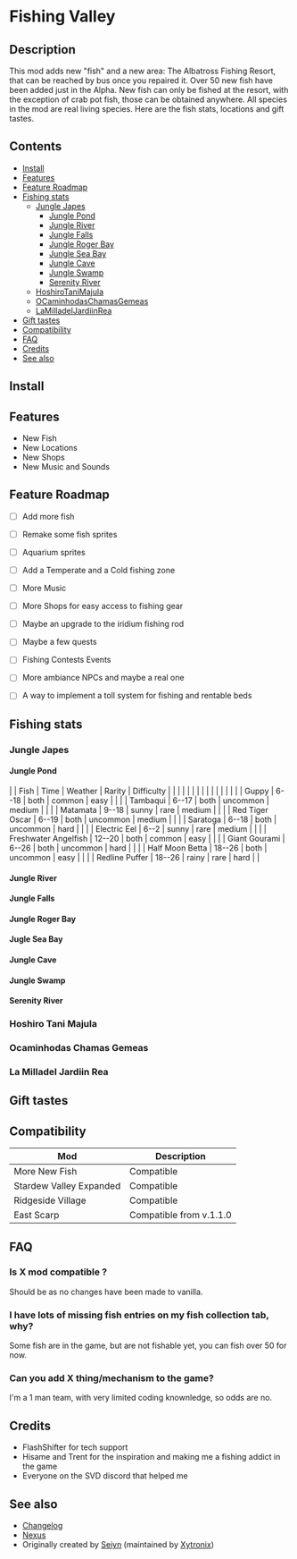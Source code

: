 # Fishing Valley

## Description

This mod adds new "fish" and a new area: The Albatross Fishing Resort, that can be reached by bus once you repaired it. Over 50 new fish have been added just in the Alpha. New fish can only be fished at the resort, with the exception of crab pot fish, those can be obtained anywhere. All species in the mod are real living species. Here are the fish stats, locations and gift tastes.

## Contents

* [Install](#install)
* [Features](#features)
* [Feature Roadmap](#feature-roadmap)
* [Fishing stats](#fishing-stats)
  * [Jungle Japes](#jungle-japes)
    * [Jungle Pond](#jungle-pond)
    * [Jungle River](#jungle-river)
    * [Jungle Falls](#jungle-falls)
    * [Jungle Roger Bay](#jungle-roger-bay)
    * [Jungle Sea Bay](#jungle-sea-bay)
    * [Jungle Cave](#jungle-cave)
    * [Jungle Swamp](#jungle-swamp)
    * [Serenity River](#serenity-river)
  * [HoshiroTaniMajula](#hoshiro-tani-majula)
  * [OCaminhodasChamasGemeas](#ocaminhodas-chamas-gemeas)
  * [LaMilladelJardiinRea](#la-milladel-jardiin-rea)
* [Gift tastes](#gift-tastes)
* [Compatibility](#compatibility)
* [FAQ](#faq)
* [Credits](#credits)
* [See also](#see-also)

## Install

## Features

* New Fish
* New Locations
* New Shops
* New Music and Sounds

## Feature Roadmap

* [ ] Add more fish
* [ ] Remake some fish sprites
* [ ] Aquarium sprites

* [ ] Add a Temperate and a Cold fishing zone
* [ ] More Music
* [ ] More Shops for easy access to fishing gear
* [ ] Maybe an upgrade to the iridium fishing rod
* [ ] Maybe a few quests
* [ ] Fishing Contests Events
* [ ] More ambiance NPCs and maybe a real one
* [ ] A way to implement a toll system for fishing and rentable beds

## Fishing stats

### Jungle Japes

#### Jungle Pond

| | Fish                 | Time | Weather | Rarity | Difficulty | |
| |  |                                                            |
| |                      |  |  |  |  |                            |
| | Guppy                | 6--18 | both | common | easy |         |
| | Tambaqui             | 6--17 | both | uncommon | medium |     |
| | Matamata             | 9--18 | sunny | rare | medium |        |
| | Red Tiger Oscar      | 6--19 | both | uncommon | medium |     |
| | Saratoga             | 6--18 | both | uncommon | hard |       |
| | Electric Eel         | 6--2 | sunny | rare | medium |         |
| | Freshwater Angelfish | 12--20 | both | common | easy |        |
| | Giant Gourami        | 6--26 | both | uncommon | hard |       |
| | Half Moon Betta      | 18--26 | both | uncommon | easy |      |
| | Redline Puffer       | 18--26 | rainy | rare | hard |         |

#### Jungle River

#### Jungle Falls

#### Jungle Roger Bay

#### Jugle Sea Bay

#### Jungle Cave

#### Jungle Swamp

#### Serenity River

### Hoshiro Tani Majula

### Ocaminhodas Chamas Gemeas

### La Milladel Jardiin Rea

## Gift tastes

## Compatibility

| Mod  | Description |
| ------------- | ------------- |
| More New Fish  | Compatible  |
| Stardew Valley Expanded  | Compatible  |
| Ridgeside Village  | Compatible  |
| East Scarp  | Compatible from v.1.1.0 |

## FAQ

### Is X mod compatible ?

Should be as no changes have been made to vanilla.

### I have lots of missing fish entries on my fish collection tab, why?

Some fish are in the game, but are not fishable yet, you can fish over 50 for now.

### Can you add X thing/mechanism to the game?

I'm a 1 man team, with very limited coding knownledge, so odds are no.

## Credits

* FlashShifter for tech support
* Hisame and Trent for the inspiration and making me a fishing addict in the game
* Everyone on the SVD discord that helped me

## See also

* [Changelog](changelog.md)
* [Nexus](https://www.nexusmods.com/stardewvalley/mods/8668)
* Originally created by [Seiyn](https://www.nexusmods.com/stardewvalley/users/47290403) (maintained by [Xytronix](https://www.nexusmods.com/users/127861178))
